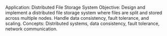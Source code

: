 Application: Distributed File Storage System
Objective: Design and implement a distributed file storage system where files are split and stored across multiple nodes. Handle data consistency, fault tolerance, and scaling.
Concepts: Distributed systems, data consistency, fault tolerance, network communication.